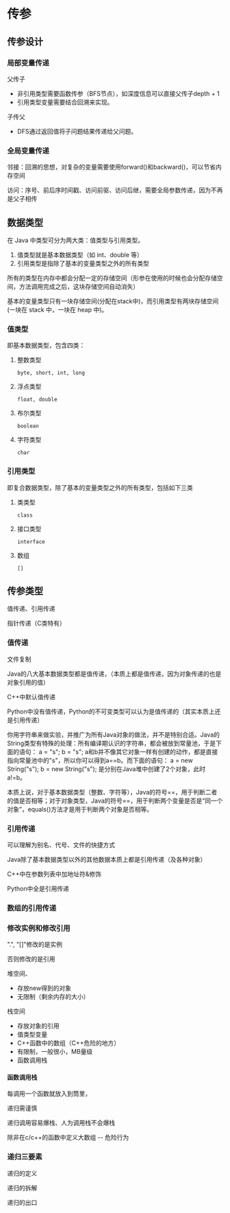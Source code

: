 # 传参



## 传参设计



### 局部变量传递

父传子

- 非引用类型需要函数传参（BFS节点），如深度信息可以直接父传子depth + 1
- 引用类型变量需要结合回溯来实现。

子传父

- DFS通过返回值将子问题结果传递给父问题。



### 全局变量传递

邻接：回溯的思想，对复杂的变量需要使用forward()和backward()，可以节省内存空间

访问：序号、前后序时间戳、访问前驱、访问后继，需要全局参数传递，因为不再是父子相传



## 数据类型

在 Java 中类型可分为两大类：值类型与引用类型。

1. 值类型就是基本数据类型（如 int、double 等）
2. 引用类型是指除了基本的变量类型之外的所有类型

所有的类型在内存中都会分配一定的存储空间（形参在使用的时候也会分配存储空间，方法调用完成之后，这块存储空间自动消失）

基本的变量类型只有一块存储空间(分配在stack中)，而引用类型有两块存储空间(一块在 stack 中，一块在 heap 中)。

### 值类型

即基本数据类型，包含四类：

1. 整数类型

   `byte, short, int, long`

2. 浮点类型

   `float, double`

3. 布尔类型

   `boolean`

4. 字符类型

   `char`



### 引用类型

即复合数据类型，除了基本的变量类型之外的所有类型，包括如下三类

1. 类类型

   `class`

2. 接口类型

   `interface`

4. 数组

   `[]`






## 传参类型

值传递、引用传递

指针传递（C类特有）



### 值传递

文件复制



Java的八大基本数据类型都是值传递，（本质上都是值传递，因为对象传递的也是对象引用的值）

C++中默认值传递

Python中没有值传递，Python的不可变类型可以认为是值传递的（其实本质上还是引用传递）

你用字符串来做实验，并推广为所有Java对象的做法，并不是特别合适。Java的String类型有特殊的处理：所有编译期认识的字符串，都会被放到常量池，于是下面的语句：
a = "s";
b = "s";
a和b并不像其它对象一样有创建的动作，都是直接指向常量池中的"s"，所以你可以得到a==b。而下面的语句：
a = new String("s");
b = new String("s");
是分别在Java堆中创建了2个对象，此时a!=b。

本质上说，对于基本数据类型（整数、字符等），Java的符号\==，用于判断二者的值是否相等；对于对象类型，Java的符号\==，用于判断两个变量是否是“同一个对象”，equals()方法才是用于判断两个对象是否相等。



### 引用传递

可以理解为别名、代号、文件的快捷方式



Java除了基本数据类型以外的其他数据本质上都是引用传递（及各种对象）

C++中在参数列表中加地址符&修饰

Python中全是引用传递





### 数组的引用传递







### 修改实例和修改引用



".", "[]"修改的是实例

否则修改的是引用





堆空间、

- 存放new得到的对象
- 无限制（剩余内存的大小）

栈空间

- 存放对象的引用
- 值类型变量
- C++函数中的数组（C++危险的地方）
- 有限制，一般很小，MB量级
- 函数调用栈



#### 函数调用栈



每调用一个函数就放入到筒里，



递归需谨慎

递归调用容易爆栈、人为调用栈不会爆栈

除非在c/c++的函数中定义大数组 -- 危险行为







### 递归三要素

递归的定义

递归的拆解

递归的出口